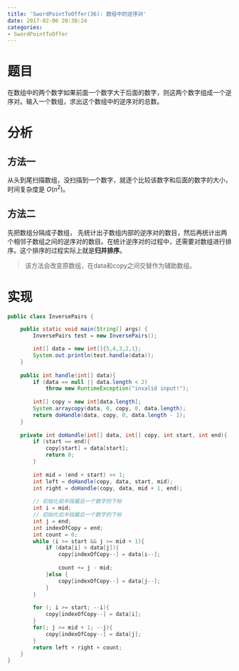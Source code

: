 ```yaml
---
title: 'SwordPointToOffer(36): 数组中的逆序对'
date: 2017-02-06 20:30:24
categories:
- SwordPointToOffer
---
```


# 题目
在数组中的两个数字如果前面一个数字大于后面的数字，则这两个数字组成一个逆序对。输入一个数组，求出这个数组中的逆序对的总数。

# 分析
## 方法一
从头到尾扫描数组，没扫描到一个数字，就逐个比较该数字和后面的数字的大小，时间复杂度是 $O(n^2)$。

## 方法二
先把数组分隔成子数组， 先统计出子数组内部的逆序对的数目，然后再统计出两个相邻子数组之间的逆序对的数目。在统计逆序对的过程中，还需要对数组进行排序。这个排序的过程实际上就是**归并排序**。

> 该方法会改变原数组，在data和copy之间交替作为辅助数组。

# 实现
```java
public class InversePairs {

    public static void main(String[] args) {
        InversePairs test = new InversePairs();

        int[] data = new int[]{5,4,3,2,1};
        System.out.println(test.handle(data));
    }
    
    public int handle(int[] data){
        if (data == null || data.length < 2)
            throw new RuntimeException("invalid input!");
        
        int[] copy = new int[data.length];
        System.arraycopy(data, 0, copy, 0, data.length);
        return doHandle(data, copy, 0, data.length - 1);
    }
    
    private int doHandle(int[] data, int[] copy, int start, int end){
        if (start == end){
            copy[start] = data[start];
            return 0;
        }
        
        int mid = (end + start) >> 1;
        int left = doHandle(copy, data, start, mid);
        int right = doHandle(copy, data, mid + 1, end);
        
        // 初始化前半段最后一个数字的下标
        int i = mid;
        // 初始化后半段最后一个数字的下标
        int j = end;
        int indexOfCopy = end;
        int count = 0;
        while (i >= start && j >= mid + 1){
            if (data[i] > data[j]){
                copy[indexOfCopy--] = data[i--];
                
                count += j - mid;
            }else {
                copy[indexOfCopy--] = data[j--];
            }
        }
        
        for (; i >= start; --i){
            copy[indexOfCopy--] = data[i];
        }
        for(; j >= mid + 1; --j){
            copy[indexOfCopy--] = data[j];
        }
        return left + right + count;
    }
}
```